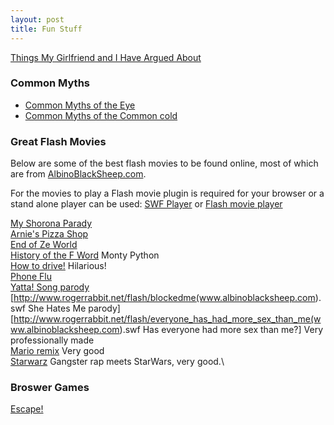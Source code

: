 ```yaml
---
layout: post 
title: Fun Stuff
---
```


[Things My Girlfriend and I Have Argued
About](http://www.mil-millington.com/)

### Common Myths

-   [Common Myths of the Eye](Myths_(Eye) "wikilink")
-   [Common Myths of the Common cold](Myths_(Common_Cold) "wikilink")

### Great Flash Movies

Below are some of the best flash movies to be found online, most of
which are from [AlbinoBlackSheep.com](http://www.albinoblacksheep.com).

For the movies to play a Flash movie plugin is required for your browser
or a stand alone player can be used: [SWF
Player](http://www.globfx.com/downloads/swfplayer/) or [Flash movie
player](http://www.eolsoft.com/freeware/flash_movie_player/)

[My Shorona Parady](http://www.rogerrabbit.net/flash/9Coronoas.swf)\
[Arnie\'s Pizza
Shop](http://www.rogerrabbit.net/flash/ArniesPizzaShop.swf)\
[End of Ze World](http://www.rogerrabbit.net/flash/EndofZeWorld.swf)\
[History of the F
Word](http://www.rogerrabbit.net/flash/HistoryOfTheFWord.swf) Monty
Python\
[How to drive!](http://www.rogerrabbit.net/flash/HowToDrive.swf)
Hilarious!\
[Phone Flu](http://www.rogerrabbit.net/flash/PhoneFlu.swf)\
[Yatta! Song parody](http://www.rogerrabbit.net/flash/Yatta.swf)\
\[<http://www.rogerrabbit.net/flash/blockedme(www.albinoblacksheep.com>).swf
She Hates Me parody\]\
\[<http://www.rogerrabbit.net/flash/everyone_has_had_more_sex_than_me(www.albinoblacksheep.com>).swf
Has everyone had more sex than me?\] Very professionally made\
[Mario remix](http://www.rogerrabbit.net/flash/mario.swf) Very good\
[Starwarz](http://www.rogerrabbit.net/flash/starwarz.swf) Gangster rap
meets StarWars, very good.\

### Broswer Games

[Escape!](http://members.iinet.net.au/~pontipak/redsquare.html)
